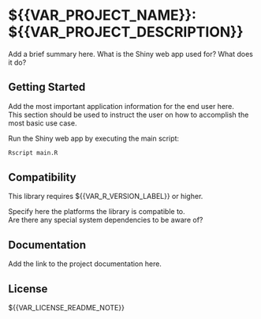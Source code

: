 # ${{VAR_PROJECT_NAME}}: ${{VAR_PROJECT_DESCRIPTION}}

Add a brief summary here. What is the Shiny web app used for? What does it do?

## Getting Started

Add the most important application information for the end user here.  
This section should be used to instruct the user on how to accomplish the most basic use case.

Run the Shiny web app by executing the main script:
```bash
Rscript main.R
```


## Compatibility

This library requires ${{VAR_R_VERSION_LABEL}} or higher.

Specify here the platforms the library is compatible to.  
Are there any special system dependencies to be aware of?


## Documentation

Add the link to the project documentation here.


## License

${{VAR_LICENSE_README_NOTE}}

